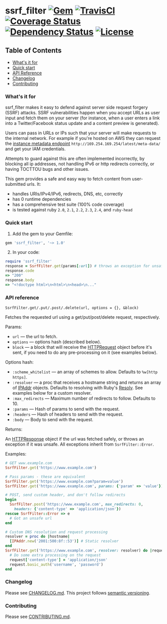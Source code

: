 # ssrf_filter [![Gem](https://img.shields.io/gem/v/ssrf_filter.svg)](https://rubygems.org/gems/ssrf_filter) [![TravisCI](https://travis-ci.org/arkadiyt/ssrf_filter.svg?branch=master)](https://travis-ci.org/arkadiyt/ssrf_filter/) [![Coverage Status](https://coveralls.io/repos/github/arkadiyt/ssrf_filter/badge.svg?branch=master)](https://coveralls.io/github/arkadiyt/ssrf_filter?branch=master) [![Dependency Status](https://gemnasium.com/badges/github.com/arkadiyt/ssrf_filter.svg)](https://gemnasium.com/github.com/arkadiyt/ssrf_filter) [![License](https://img.shields.io/github/license/arkadiyt/ssrf_filter.svg)](https://github.com/arkadiyt/ssrf_filter/blob/master/LICENSE.md)

## Table of Contents
- [What's it for](https://github.com/arkadiyt/ssrf_filter#whats-it-for)
- [Quick start](https://github.com/arkadiyt/ssrf_filter#quick-start)
- [API Reference](https://github.com/arkadiyt/ssrf_filter#api-reference)
- [Changelog](https://github.com/arkadiyt/ssrf_filter#changelog)
- [Contributing](https://github.com/arkadiyt/ssrf_filter#contributing)

### What's it for

ssrf_filter makes it easy to defend against server side request forgery (SSRF) attacks. SSRF vulnerabilities happen when you accept URLs as user input and fetch them on your server (for instance, when a user enters a link into a Twitter/Facebook status update and a content preview is generated).

Users can pass in URLs or IPs such that your server will make requests to the internal network. For example if you're hosted on AWS they can request the [instance metadata endpoint](https://docs.aws.amazon.com/AWSEC2/latest/UserGuide/ec2-instance-metadata.html) `http://169.254.169.254/latest/meta-data/` and get your IAM credentials.

Attempts to guard against this are often implemented incorrectly, by blocking all ip addresses, not handling IPv6 or http redirects correctly, or having TOCTTOU bugs and other issues.

This gem provides a safe and easy way to fetch content from user-submitted urls. It:
- handles URIs/IPv4/IPv6, redirects, DNS, etc, correctly
- has 0 runtime dependencies
- has a comprehensive test suite (100% code coverage)
- is tested against ruby `2.0`, `2.1`, `2.2`, `2.3`, `2.4`, and `ruby-head`

### Quick start

1) Add the gem to your Gemfile:

```ruby
gem 'ssrf_filter', '~> 1.0'
```

2) In your code:

```ruby
require 'ssrf_filter'
response = SsrfFilter.get(params[:url]) # throws an exception for unsafe fetches
response.code
=> "200"
response.body
=> "<!doctype html>\n<html>\n<head>\n..."
```

### API reference

`SsrfFilter.get/.put/.post/.delete(url, options = {}, &block)`

Fetches the requested url using a get/put/post/delete request, respectively.

Params:
- `url` — the url to fetch.
- `options` — options hash (described below).
- `block` — a block that will receive the [HTTPRequest](https://ruby-doc.org/stdlib-2.4.1/libdoc/net/http/rdoc/Net/HTTPGenericRequest.html) object before it's sent, if you need to do any pre-processing on it (see examples below).

Options hash:
- `:scheme_whitelist` — an array of schemes to allow. Defaults to `%w[http https]`.
- `:resolver` — a proc that receives a hostname string and returns an array of [IPAddr](https://ruby-doc.org/stdlib-2.4.1/libdoc/ipaddr/rdoc/IPAddr.html) objects. Defaults to resolving with Ruby's [Resolv](https://ruby-doc.org/stdlib-2.4.1/libdoc/resolv/rdoc/Resolv.html). See examples below for a custom resolver.
- `:max_redirects` — Maximum number of redirects to follow. Defaults to 10.
- `:params` — Hash of params to send with the request.
- `:headers` — Hash of headers to send with the request.
- `:body` — Body to send with the request.

Returns:

An [HTTPResponse](https://ruby-doc.org/stdlib-2.4.1/libdoc/net/http/rdoc/Net/HTTPResponse.html) object if the url was fetched safely, or throws an exception if it was unsafe. All exceptions inherit from `SsrfFilter::Error`.

Examples:

```ruby
# GET www.example.com
SsrfFilter.get('https://www.example.com')

# Pass params - these are equivalent
SsrfFilter.get('https://www.example.com?param=value')
SsrfFilter.get('https://www.example.com', params: {'param' => 'value'})

# POST, send custom header, and don't follow redirects
begin
  SsrfFilter.post('https://www.example.com', max_redirects: 0,
    headers: {'content-type' => 'application/json'})
rescue SsrfFilter::Error => e
  # Got an unsafe url
end

# Custom DNS resolution and request processing
resolver = proc do |hostname|
  [IPAddr.new('2001:500:8f::53')] # Static resolver
end
SsrfFilter.get('https://www.example.com', resolver: resolver) do |request|
  # Do some extra processing on the request
  request['content-type'] = 'application/json'
  request.basic_auth('username', 'password')
end
```

### Changelog

Please see [CHANGELOG.md](https://github.com/arkadiyt/ssrf_filter/blob/master/CHANGELOG.md). This project follows [semantic versioning](http://semver.org/).

### Contributing

Please see [CONTRIBUTING.md](https://github.com/arkadiyt/ssrf_filter/blob/master/CONTRIBUTING.md).
